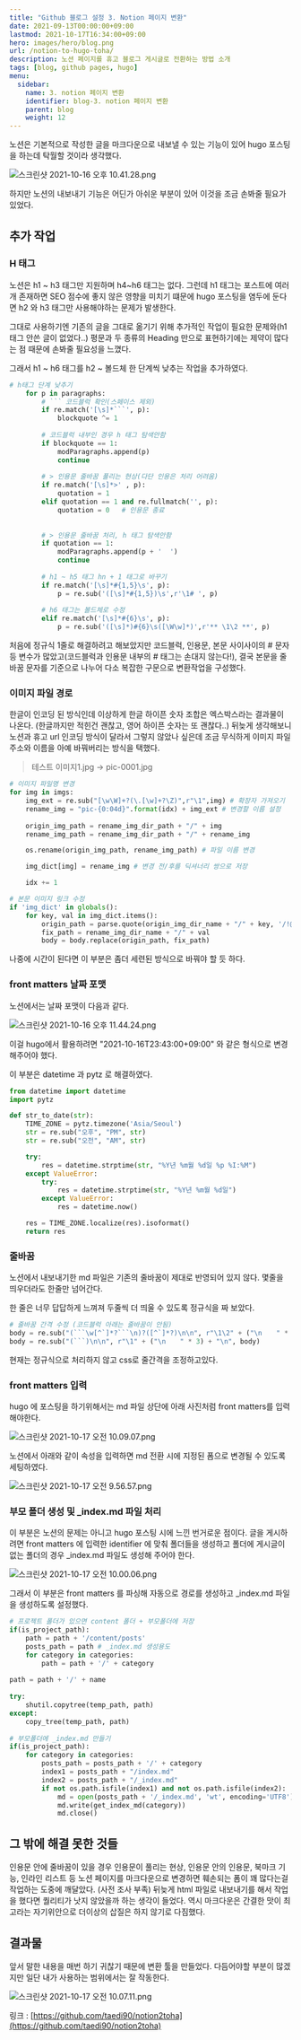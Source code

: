 ```yaml
---
title: "Github 블로그 설정 3. Notion 페이지 변환"
date: 2021-09-13T00:00:00+09:00
lastmod: 2021-10-17T16:34:00+09:00
hero: images/hero/blog.png
url: /notion-to-hugo-toha/
description: 노션 페이지를 휴고 블로그 게시글로 전환하는 방법 소개
tags: [blog, github pages, hugo]
menu:
  sidebar:
    name: 3. notion 페이지 변환
    identifier: blog-3. notion 페이지 변환
    parent: blog
    weight: 12
---
```



노션은 기본적으로 작성한 글을 마크다운으로 내보낼 수 있는 기능이 있어 hugo 포스팅을 하는데 탁월할 것이라 생각했다.

![스크린샷 2021-10-16 오후 10.41.28.png](images/pic-0002.png)

하지만 노션의 내보내기 기능은 어딘가 아쉬운 부분이 있어 이것을 조금 손봐줄 필요가 있었다.

## 추가 작업

### H 태그

노션은 h1 ~ h3 태그만 지원하며 h4~h6 태그는 없다. 그런데 h1 태그는 포스트에 여러개 존재하면 SEO 점수에 좋지 않은 영향을 미치기 떄문에 hugo 포스팅을 염두에 둔다면 h2 와 h3 태그만 사용해야하는 문제가 발생한다.

그대로 사용하기엔 기존의 글을 그대로 옮기기 위해 추가적인 작업이 필요한 문제와(h1 태그 안쓴 글이 없었다..)  평문과 두 종류의 Heading 만으로 표현하기에는 제약이 많다는 점 때문에 손봐줄 필요성을 느꼈다.

그래서 h1 ~ h6 태그를 h2 ~ 볼드체 한 단계씩 낮추는 작업을 추가하였다.

```python
# h태그 단계 낮추기
    for p in paragraphs:
        # ``` 코드블럭 확인(스페이스 제외)
        if re.match('[\s]*```', p):
            blockquote ^= 1
            
        # 코드블럭 내부인 경우 h 태그 탐색안함
        if blockquote == 1:
            modParagraphs.append(p)
            continue
        
        # > 인용문 줄바꿈 풀리는 현상(다단 인용은 처리 어려움)
        if re.match('[\s]*>' , p):
            quotation = 1
        elif quotation == 1 and re.fullmatch('', p):
            quotation = 0   # 인용문 종료
            
            
        # > 인용문 줄바꿈 처리, h 태그 탐색안함
        if quotation == 1:
            modParagraphs.append(p + '  ')
            continue
        
        # h1 ~ h5 태그 hn + 1 태그로 바꾸기
        if re.match('[\s]*#{1,5}\s', p):
            p = re.sub('([\s]*#{1,5})\s',r'\1# ', p) 
        
        # h6 태그는 볼드체로 수정
        elif re.match('[\s]*#{6}\s', p):
            p = re.sub('([\s]*)#{6}\s([\W\w]*)',r'** \1\2 **', p)
```

처음에 정규식 1줄로 해결하려고 해보았지만 코드블럭, 인용문, 본문 사이사이의 # 문자 등 변수가 많았고(코드블럭과 인용문 내부의 # 태그는 손대지 않는다!), 결국 본문을 줄바꿈 문자를 기준으로 나누어 다소 복잡한 구문으로 변환작업을 구성했다.

### 이미지 파일 경로

한글이 인코딩 된 방식인데 이상하게 한글 하이픈 숫자 조합은 엑스박스라는 결과물이 나온다. (한글까지만 적힌건 괜찮고, 영어 하이픈 숫자는 또 괜찮다..) 뒤늦게 생각해보니 노션과 휴고 url 인코딩 방식이 달라서 그렇지 않았나 싶은데 조금 무식하게 이미지 파일 주소와 이름을 아예 바꿔버리는 방식을 택했다.

> 테스트 이미지1.jpg → pic-0001.jpg  
>   

```python
# 이미지 파일명 변경
for img in imgs:
    img_ext = re.sub("[\w\W]+?(\.[\w]+?\Z)",r"\1",img) # 확장자 가져오기
    rename_img = "pic-{0:04d}".format(idx) + img_ext # 변경할 이름 설정
                
    origin_img_path = rename_img_dir_path + "/" + img
    rename_img_path = rename_img_dir_path + "/" + rename_img

    os.rename(origin_img_path, rename_img_path) # 파일 이름 변경

    img_dict[img] = rename_img # 변경 전/후를 딕셔너리 쌍으로 저장

    idx += 1
```

```python
# 본문 이미지 링크 수정
if 'img_dict' in globals():
    for key, val in img_dict.items():
        origin_path = parse.quote(origin_img_dir_name + "/" + key, '/!@#$&()_-+=~\';,')
        fix_path = rename_img_dir_name + "/" + val
        body = body.replace(origin_path, fix_path)
```

나중에 시간이 된다면 이 부분은 좀더 세련된 방식으로 바꿔야 할 듯 하다.

### front matters 날짜 포맷

노션에서는 날짜 포맷이 다음과 같다.

![스크린샷 2021-10-16 오후 11.44.24.png](images/pic-0005.png)

이걸 hugo에서 활용하려면 "2021-10-16T23:43:00+09:00" 와 같은 형식으로 변경해주어야 했다.

이 부분은 datetime 과 pytz 로 해결하였다.

```python
from datetime import datetime
import pytz

def str_to_date(str):
    TIME_ZONE = pytz.timezone('Asia/Seoul')
    str = re.sub("오후", "PM", str)
    str = re.sub("오전", "AM", str)

    try:
        res = datetime.strptime(str, "%Y년 %m월 %d일 %p %I:%M")
    except ValueError:
        try:
            res = datetime.strptime(str, "%Y년 %m월 %d일")
        except ValueError:
            res = datetime.now()

    res = TIME_ZONE.localize(res).isoformat()
    return res
```

### 줄바꿈

노션에서 내보내기한 md 파일은 기존의 줄바꿈이 제대로 반영되어 있지 않다. 몇줄을 띄우더라도 한줄만 넘어간다.

한 줄은 너무 답답하게 느껴져 두줄씩 더 띄울 수 있도록 정규식을 짜 보았다.

```python
# 줄바꿈 간격 수정 (코드블럭 아래는 줄바꿈이 안됨)
body = re.sub("(```\w[^`]*?```\n)?([^`]*?)\n\n", r"\1\2" + ("\nㅤ  " * 3) + "\n", body) 
body = re.sub("(```)\n\n", r"\1" + ("\nㅤ  " * 3) + "\n", body)
```

현재는 정규식으로 처리하지 않고 css로 줄간격을 조정하고있다.

### front matters 입력

hugo 에 포스팅을 하기위해서는 md 파일 상단에 아래 사진처럼 front matters를 입력해야한다. 

![스크린샷 2021-10-17 오전 10.09.07.png](images/pic-0003.png)

노션에서 아래와 같이 속성을 입력하면 md 전환 시에 지정된 폼으로 변경될 수 있도록 세팅하였다. 

![스크린샷 2021-10-17 오전 9.56.57.png](images/pic-0004.png)

### 부모 폴더 생성 및 _index.md 파일 처리

이 부분은 노션의 문제는 아니고 hugo 포스팅 시에 느낀 번거로운 점이다. 글을 게시하려면 front matters 에 입력한 identifier 에 맞춰 폴더들을 생성하고 폴더에 게시글이 없는 폴더의 경우 _index.md 파일도 생성해 주어야 한다. 

![스크린샷 2021-10-17 오전 10.00.06.png](images/pic-0006.png)

그래서 이 부분은 front matters 를 파싱해 자동으로 경로를 생성하고 _index.md 파일을 생성하도록 설정했다.

```python
# 프로젝트 폴더가 있으면 content 폴더 + 부모폴더에 저장
if(is_project_path):
    path = path + '/content/posts'
    posts_path = path # _index.md 생성용도
    for category in categories:
        path = path + '/' + category
    
path = path + '/' + name
    
try:
    shutil.copytree(temp_path, path)
except:
    copy_tree(temp_path, path)
        
# 부모폴더에 _index.md 만들기
if(is_project_path):
    for category in categories:
        posts_path = posts_path + '/' + category
        index1 = posts_path + "/index.md"
        index2 = posts_path + "/_index.md"
        if not os.path.isfile(index1) and not os.path.isfile(index2):
            md = open(posts_path + '/_index.md', 'wt', encoding='UTF8')
            md.write(get_index_md(category))
            md.close()
```

## 그 밖에 해결 못한 것들

인용문 안에 줄바꿈이 있을 경우 인용문이 풀리는 현상, 인용문 안의 인용문, 북마크 기능, 인라인 리스트 등  노션 페이지를 마크다운으로 변경하면 훼손되는 폼이 꽤 많다는걸 작업하는 도중에 깨달았다. (사전 조사 부족) 뒤늦게 html 파일로 내보내기를 해서 작업을 했다면 퀄리티가 낫지 않았을까 하는 생각이 들었다. 역시 마크다운은 간결한 맛이 최고라는 자기위안으로 더이상의 삽질은 하지 않기로 다짐했다.

## 결과물

앞서 말한 내용을 매번 하기 귀찮기 때문에 변환 툴을 만들었다. 다듬어야할 부분이 많겠지만 일단 내가 사용하는 범위에서는 잘 작동한다.

![스크린샷 2021-10-17 오전 10.07.11.png](images/pic-0001.png)

링크 : [https://github.com/taedi90/notion2toha](https://github.com/taedi90/notion2toha)